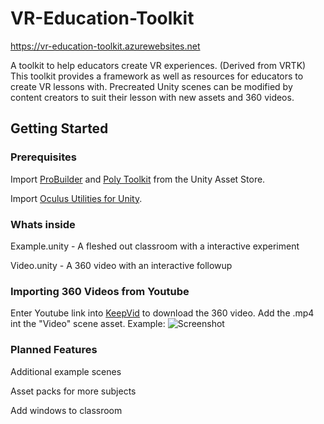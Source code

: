 # VR-Education-Toolkit

https://vr-education-toolkit.azurewebsites.net

A toolkit to help educators create VR experiences. (Derived from VRTK)
This toolkit provides a framework as well as resources for educators to create VR lessons with. Precreated Unity scenes can be modified by content creators to suit their lesson with new assets and 360 videos.

## Getting Started

### Prerequisites

Import [ProBuilder](https://assetstore.unity.com/packages/tools/modeling/probuilder-111418 "probuilder") and [Poly Toolkit](https://assetstore.unity.com/packages/templates/systems/poly-toolkit-104464 "poly-toolkit") from the Unity Asset Store.

Import [Oculus Utilities for Unity](https://developer.oculus.com/downloads/package/oculus-utilities-for-unity-5/ "oculus-utilities-for-unity-5").

### Whats inside

Example.unity - A fleshed out classroom with a interactive experiment

Video.unity - A 360 video with an interactive followup

### Importing 360 Videos from Youtube

Enter Youtube link into [KeepVid](https://keepvid.com/ "keepvid") to download the 360 video. Add the .mp4 int the "Video" scene asset.
Example:
![Screenshot](https://github.com/Legorobotdude/VR-Education-Toolkit/blob/master/Images/360cap.PNG "360 Video")

### Planned Features

Additional example scenes

Asset packs for more subjects

Add windows to classroom

